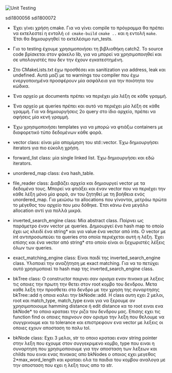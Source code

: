 ![Unit Testing](https://github.com/smackflad/ProjectJJ1/actions/workflows/cmake.yml/badge.svg)

sdi1800056 sdi1800072

* Έχει γίνει χρήση cmake. Για να γίνει compile το πρόγραμμα θα πρέπει να εκτελεστεί η
  εντολή `cd cmake-build` `cmake ..` και η εντολή `make`. Έτσι θα δημιουργηθεί το εκτελέσιμο
  run_tests.

* Για το testing έχουμε χρησιμοποιήσει τη βιβλιοθήκη catch2. To source code βρίσκεται στον φάκελο
  lib, για να μπορεί να χρησιμοποιηθεί και σε υπολογιστές που δεν την έχουν εγκατεστημένη.

* Στο CMakeLists.txt έχω προσθέσει και sanitization για address, leak και undefined. Αυτά μαζί με τα
  warnings του compiler που έχω ενεργοποιημένα προσφέρουν μία ασφάλεια για την ποιότητα του κώδικα.

* Ένα αρχείο με documents πρέπει να περιέχει μία λέξη σε κάθε γραμμή.

* Ένα αρχείο με queries πρέπει και αυτό να περιέχει μία λέξη σε κάθε γραμμή. Για να δημιουργήσεις 2o
  query στο ίδιο αρχείο, πρέπει να αφήσεις μία κενή γραμμή.

* Έχω χρησιμοποιήσει templates για να μπορώ να φτιάξω containers με διαφορετικό τύπο δεδομένων κάθε
  φορά.

* vector class: είναι μία απομίμηση του std::vector. Έχω δημιουργήσει iterators για πιο εύκολη
  χρήση.

* forward_list class: μία single linked list. Έχω δημιουργήσει και εδώ iterators.

* unordered_map class: ένα hash_table.

* file_reader class:
  Διαβάζει αρχεία και δημιουργεί vector με τα δεδομένα τους. Μπορεί να φτιάξει και έναν vector που
  να περιέχει την κάθε λέξη μόνο μία φορά, αν του ζητηθεί με τη βοήθεια ενός unordered_map. Για
  μειώσω τα allocations που γίνονται, μετράω πρώτα το μέγεθος του αρχείο που μου δόθηκε. Έτσι κάνω
  ένα μεγάλο allocation αντί για πολλά μικρά.

* inverted_search_engine class:
  Μία abstract class. Παίρνει ως παράμετρο έναν vector με queries. Δημιουργεί ένα hash map το οποίο
  έχει ως κλειδί ένα string* και για value ένα vector από ints. Ο vector με int αντιπροσωπεύει τα
  queries στα οποία περιέχεται αυτή η λέξη. Έχει επίσης και ένα vector από string* στο οποίο είναι
  οι ξεχωριστές λέξεις όλων των queries.

* exact_matching_engine class:
  Είναι παιδί της inverted_search_engine class. Υλοποιεί την αναζήτηση με exact matching. Για να το
  πετύχει αυτό χρησιμοποιεί το hash map της inverted_search_engine class.

* bkTree class:
  Ο constructor παιρνει σαν ορισμα εναν πινακα με λεξεις τις οποιες την πρωτη την θετει στον root
  κομβο του δενδρου. Μετα καθε λεξη την προσθετει στο δενδρο με την χρηση της συναρτησης bkTree::add
  η οποια καλει την bkNode::add. Η class αυτη εχει 2 μελοι, root και match_type, match_type ειναι
  για να ξερουμε αν χρησιμοποιουμε hamming distance ή edit distance κα το root ειναι ενα bkNode* το
  οποιο κραταει την ριζα του δενδρου μας. Επισης εχει τις function find οι οποιες παιρνουν σαν
  ορισμα την λεξη που θελουμε να συγγρινουμε και το tolerance και επιστρεφουν ενα vector με λεξεις
  οι οποιες εχουν αποσταση το πολυ tol.

* bkNode class:
  Εχει 3 μελοι, str το οποιο κραταει εναν string pointer στην λεξη που εχουμε στον συγγεκριμενο
  κομβο, type που ειναι η συναρτηση που χρησιμοποιουμε για την αποσταση των λεξεων και childs που
  ειναι ενας πινακας απο bkNodes ο οποιος εχει μεγεθος 2*max_word_length και κραταει ολα τα παιδια
  του κομβου αναλογα με την αποσταση που εχει η λεξη τους απο το str.
